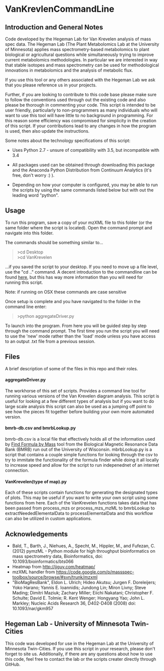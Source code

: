 # VanKrevlenCommandLine

## Introduction and General Notes
Code developed by the Hegeman Lab for Van Krevelen analysis of mass spec data. The Hegeman Lab (The Plant Metabolomics Lab at the University of Minnesota) applies mass spectrometry-based metabolomics to plant biological or agricultural questions while simultaneously trying to improve current metabolomics methodologies. In particular we are interested in way that stable isotopes and mass spectrometry can be used for methodological innovations in metabolomics and the analysis of metabolic flux.

If you use this tool or any others associated with the Hegeman Lab we ask that you please reference us in your projects.

Further, if you are looking to contribute to this code base please make sure to follow the conventions used through out the existing code and also please be thorough in commenting your code. This script is intended to be user friendly, particularly to non-programmers as many individuals who will want to use this tool will have little to no background in programming. For this reason some efficiency was compromised for simplicity in the creation of this script. If your contributions lead to any changes in how the program is used, then also update the instructions.

Some notes about the technology specifications of this script: 	

* Uses Python 2.7 - unsure of compatibility with 3.5, but incompatible with 3.4

* All packages used can be obtained through downloading this package and the Anaconda Python Distribution from Continuum Analytics (it's free, don't worry :) ).

* Depending on how your computer is configured, you may be able to run the scripts by using the same commands listed below but with out the leading word "python".

## Usage
To run this program, save a copy of your mzXML file to this folder (or the same folder where the script is located). Open the command prompt and navigate into this folder. 

The commands should be something similar to...
> \>cd Desktop	
> \>cd VanKrevelen	

...if you saved the script to your desktop. If you need to move up a file level, use the "cd .." command.
A decent introduction to the commandline can be found [here](http://lifehacker.com/5633909/who-needs-a-mouse-learn-to-use-the-command-line-for-almost-anything), but this has way more information than you will need for running this script.
	
Note: if running on OSX these commands are case sensitive

Once setup is complete and you have navigated to the folder in the command line enter:

> \>python aggregateDriver.py

To launch into the program. From here you will be guided step by step through the command prompt. The first time you run the script you will need to use the 'new' mode rather than the 'load' mode unless you have access to an output .txt file from a previous session.

## Files
A brief description of some of the files in this repo and their roles. 

#### aggregateDriver.py
The workhorse of this set of scripts. Provides a command line tool for running various versions of the Van Krevelen diagram analysis. This script is useful for looking at a few different types of analysis but if you want to do large scale analysis this script can also be used as a jumping off point to see how the pieces fit together before building your own more automated version. 

#### bmrb-db.csv and bmrbLookup.py
bmrb-db.csv is a local file that effectively holds all of the information used by [Find Formula by Mass](http://bmrb.wisc.edu/metabolomics/mass_query.php) tool from the Biological Magnetic Resonance Data Bank (BMRB) run out of the University of Wisconsin. mbrbLookup.py is  a script that contains a couple simple functions for looking through the csv to try to immitate the functionality of the formula finder while doing it all locally to increase speed and allow for the script to run indepenednet of an internet connection. 

#### VanKrevelen(type of map).py
Each of these scripts contain functions for generating the designated types of plots. This may be useful if you want to write your own script using some functions from here. Each of the VanKrevelen functions takes data that has been passed from process_mzs or process_mzs_mzML to bmrbLookup to extractNeededElementalData to processElementalData and this workflow can also be utilized in custom applications. 

## Acknowledgements
* Bald, T., Barth, J., Niehues, A., Specht, M., Hippler, M., and Fufezan, C. (2012) pymzML - Python module for high throughput bioinformatics on mass spectrometry data, Bioinformatics, doi: 10.1093/bioinformatics/bts066
* Heatmap from http://jjguy.com/heatmap/
* mzXML handler from https://code.google.com/p/massspec-toolbox/source/browse/#svn/trunk/mzxml
* "BioMagResBank", Eldon L. Ulrich; Hideo Akutsu; Jurgen F. Doreleijers; Yoko Harano; Yannis E. Ioannidis; Jundong Lin; Miron Livny; Steve Mading; Dimitri Maziuk; Zachary Miller; Eiichi Nakatani; Christopher F. Schulte; David E. Tolmie; R. Kent Wenger; Hongyang Yao; John L. Markley; Nucleic Acids Research 36, D402-D408 (2008) doi: 10.1093/nar/gkm957 


## Hegeman Lab - University of Minnesota Twin-Cities
This code was developed for use in the Hegeman Lab at the University of Minnesota Twin-Cities. If you use this script in your research, please don't forget to site us. Additionally, if there are any questions about how to use this code, feel free to contact the lab or the scripts creater directly through GitHub. 

